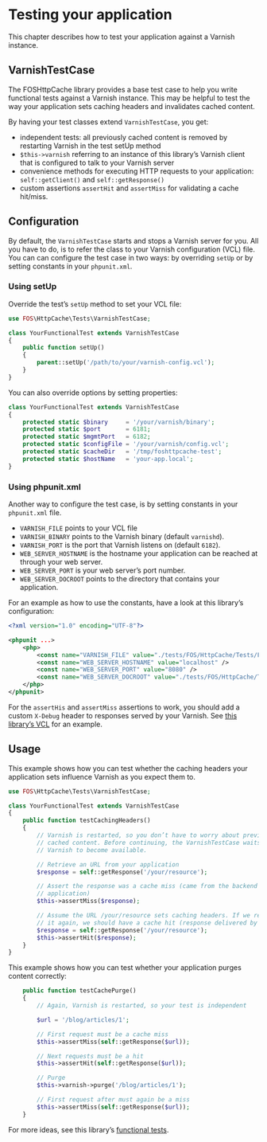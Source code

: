 Testing your application
========================

This chapter describes how to test your application against a Varnish instance.

VarnishTestCase
---------------

The FOSHttpCache library provides a base test case to help you write functional
tests against a Varnish instance. This may be helpful to test the way your
application sets caching headers and invalidates cached content.

By having your test classes extend `VarnishTestCase`, you get:

* independent tests: all previously cached content is removed by restarting
  Varnish in the test setUp method
* `$this->varnish` referring to an instance of this library’s Varnish client
  that is configured to talk to your Varnish server
* convenience methods for executing HTTP requests to your application:
  `self::getClient()` and `self::getResponse()`
* custom assertions `assertHit` and `assertMiss` for validating a cache hit/miss.

Configuration
-------------

By default, the `VarnishTestCase` starts and stops a Varnish server for you.
All you have to do, is to refer the class to your Varnish configuration (VCL)
file. You can can configure the test case in two ways: by overriding `setUp`
or by setting constants in your `phpunit.xml`.

### Using setUp

Override the test’s `setUp` method to set your VCL file:

```php
use FOS\HttpCache\Tests\VarnishTestCase;

class YourFunctionalTest extends VarnishTestCase
{
    public function setUp()
    {
        parent::setUp('/path/to/your/varnish-config.vcl');
    }
}
```

You can also override options by setting properties:

```php
class YourFunctionalTest extends VarnishTestCase
{
    protected static $binary     = '/your/varnish/binary';
    protected static $port       = 6181;
    protected static $mgmtPort   = 6182;
    protected static $configFile = '/your/varnish/config.vcl';
    protected static $cacheDir   = '/tmp/foshttpcache-test';
    protected static $hostName   = 'your-app.local';
}
```

### Using phpunit.xml

Another way to configure the test case, is by setting constants in your
`phpunit.xml` file.

* `VARNISH_FILE` points to your VCL file
* `VARNISH_BINARY` points to the Varnish binary (default `varnishd`).
* `VARNISH_PORT` is the port that Varnish listens on (default `6182`).
* `WEB_SERVER_HOSTNAME` is the hostname your application can be reached at
   through your web server.
* `WEB_SERVER_PORT` is your web server’s port number.
* `WEB_SERVER_DOCROOT` points to the directory that contains your application.

For an example as how to use the constants, have a look at this library’s
configuration:

```xml
<?xml version="1.0" encoding="UTF-8"?>

<phpunit ...>
    <php>
        <const name="VARNISH_FILE" value="./tests/FOS/HttpCache/Tests/Functional/Fixtures/varnish/fos.vcl" />
        <const name="WEB_SERVER_HOSTNAME" value="localhost" />
        <const name="WEB_SERVER_PORT" value="8080" />
        <const name="WEB_SERVER_DOCROOT" value="./tests/FOS/HttpCache/Tests/Functional/Fixtures/web" />
    </php>
</phpunit>
```

For the `assertHis` and `assertMiss` assertions to work, you should add a
custom `X-Debug` header to responses served by your Varnish. See
[this library’s VCL](../tests/FOS/HttpCache/Functional/Fixtures/Varnish/fos.vcl) for an example.

Usage
-----

This example shows how you can test whether the caching headers your
application sets influence Varnish as you expect them to.

```php
use FOS\HttpCache\Tests\VarnishTestCase;

class YourFunctionalTest extends VarnishTestCase
{
    public function testCachingHeaders()
    {
        // Varnish is restarted, so you don’t have to worry about previously
        // cached content. Before continuing, the VarnishTestCase waits for
        // Varnish to become available.

        // Retrieve an URL from your application
        $response = self::getResponse('/your/resource');

        // Assert the response was a cache miss (came from the backend
        // application)
        $this->assertMiss($response);

        // Assume the URL /your/resource sets caching headers. If we retrieve
        // it again, we should have a cache hit (response delivered by Varnish):
        $response = self::getResponse('/your/resource');
        $this->assertHit($response);
    }
}
```

This example shows how you can test whether your application purges content
correctly:

```php
    public function testCachePurge()
    {
        // Again, Varnish is restarted, so your test is independent

        $url = '/blog/articles/1';

        // First request must be a cache miss
        $this->assertMiss(self::getResponse($url));

        // Next requests must be a hit
        $this->assertHit(self::getResponse($url));

        // Purge
        $this->varnish->purge('/blog/articles/1');

        // First request after must again be a miss
        $this->assertMiss(self::getResponse($url));
    }
```



For more ideas, see this library’s [functional tests](../tests/FOS/HttpCache/Tests/Functional).